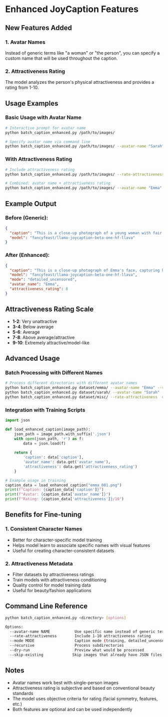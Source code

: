 # Enhanced JoyCaption Features

## New Features Added

### 1. Avatar Names
Instead of generic terms like "a woman" or "the person", you can specify a custom name that will be used throughout the caption.

### 2. Attractiveness Rating
The model analyzes the person's physical attractiveness and provides a rating from 1-10.

## Usage Examples

### Basic Usage with Avatar Name
```bash
# Interactive prompt for avatar name
python batch_caption_enhanced.py /path/to/images/

# Specify avatar name via command line
python batch_caption_enhanced.py /path/to/images/ --avatar-name "Sarah"
```

### With Attractiveness Rating
```bash
# Include attractiveness rating
python batch_caption_enhanced.py /path/to/images/ --rate-attractiveness

# Combined: avatar name + attractiveness rating
python batch_caption_enhanced.py /path/to/images/ --avatar-name "Emma" --rate-attractiveness
```

## Example Output

### Before (Generic):
```json
{
  "caption": "This is a close-up photograph of a young woman with fair skin...",
  "model": "fancyfeast/llama-joycaption-beta-one-hf-llava"
}
```

### After (Enhanced):
```json
{
  "caption": "This is a close-up photograph of Emma's face, capturing her from the shoulders up. Emma has fair skin with a few freckles...",
  "model": "fancyfeast/llama-joycaption-beta-one-hf-llava",
  "mode": "detailed_uncensored",
  "avatar_name": "Emma",
  "attractiveness_rating": 8
}
```

## Attractiveness Rating Scale

- **1-2**: Very unattractive
- **3-4**: Below average
- **5-6**: Average
- **7-8**: Above average/attractive
- **9-10**: Extremely attractive/model-like

## Advanced Usage

### Batch Processing with Different Names
```bash
# Process different directories with different avatar names
python batch_caption_enhanced.py dataset/emma/ --avatar-name "Emma" --rate-attractiveness
python batch_caption_enhanced.py dataset/sarah/ --avatar-name "Sarah" --rate-attractiveness
python batch_caption_enhanced.py dataset/misc/ --rate-attractiveness  # No specific name
```

### Integration with Training Scripts
```python
import json

def load_enhanced_caption(image_path):
    json_path = image_path.with_suffix('.json')
    with open(json_path, 'r') as f:
        data = json.load(f)
    
    return {
        'caption': data['caption'],
        'avatar_name': data.get('avatar_name'),
        'attractiveness': data.get('attractiveness_rating')
    }

# Example usage in training
caption_data = load_enhanced_caption("emma_001.png")
print(f"Caption: {caption_data['caption']}")
print(f"Avatar: {caption_data['avatar_name']}")
print(f"Rating: {caption_data['attractiveness']}/10")
```

## Benefits for Fine-tuning

### 1. Consistent Character Names
- Better for character-specific model training
- Helps model learn to associate specific names with visual features
- Useful for creating character-consistent datasets

### 2. Attractiveness Metadata
- Filter datasets by attractiveness ratings
- Train models with attractiveness conditioning
- Quality control for model training data
- Useful for beauty/fashion applications

## Command Line Reference

```bash
python batch_caption_enhanced.py <directory> [options]

Options:
  --avatar-name NAME           Use specific name instead of generic terms
  --rate-attractiveness        Include 1-10 attractiveness rating
  --mode MODE                  Caption mode (training, detailed_uncensored, etc.)
  --recursive                  Process subdirectories
  --dry-run                    Preview what would be processed
  --skip-existing             Skip images that already have JSON files (default)
```

## Notes

- Avatar names work best with single-person images
- Attractiveness rating is subjective and based on conventional beauty standards
- The model uses objective criteria for rating (facial symmetry, features, etc.)
- Both features are optional and can be used independently